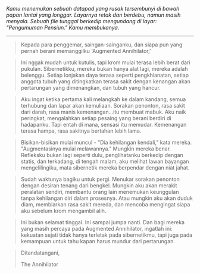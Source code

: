 _Kamu menemukan sebuah datapad yang rusak tersembunyi di bawah papan lantai yang longgar. Layarnya retak dan berdebu, namun masih menyala. Sebuah file tunggal berkedip mengundang di layar: "Pengumuman Pensiun." Kamu membukanya._

---

> Kepada para penggemar, saingan-sainganku, dan siapa pun yang pernah berani memanggilku 'Augmented Annihilator,'

> Ini nggak mudah untuk kutulis, tapi krom mulai terasa lebih berat dari pukulan. Sibernetikku, mereka bukan hanya alat lagi, mereka adalah belenggu. Setiap lonjakan daya terasa seperti pengkhianatan, setiap anggota tubuh yang ditingkatkan terasa sakit dengan kenangan akan pertarungan yang dimenangkan, dan tubuh yang hancur.

> Aku ingat ketika pertama kali melangkah ke dalam kandang, semua terhubung dan lapar akan kemuliaan. Sorakan penonton, rasa sakit dari darah, rasa manis kemenangan...itu membuat mabuk. Aku naik peringkat, mengalahkan setiap pesaing yang berani berdiri di hadapanku. Tapi entah di mana, sensasi itu memudar. Kemenangan terasa hampa, rasa sakitnya bertahan lebih lama.

> Bisikan-bisikan mulai muncul - "Dia kehilangan kendali," kata mereka. "Augmentasinya mulai melawannya." Mungkin mereka benar. Refleksku bukan lagi seperti dulu, penglihatanku berkedip dengan statis, dan terkadang, di tengah malam, aku melihat lawan bayangan mengelilingiku, mata sibernetik mereka berpendar dengan niat jahat.

> Sudah waktunya bagiku untuk pergi. Menukar sorakan penonton dengan desiran tenang dari bengkel. Mungkin aku akan merakit peralatan sendiri, membantu orang lain menemukan keunggulan tanpa kehilangan diri dalam prosesnya. Atau mungkin aku akan duduk diam, membiarkan rasa sakit mereda, dan mencoba mengingat siapa aku sebelum krom mengambil alih.

> Ini bukan selamat tinggal. Ini sampai jumpa nanti. Dan bagi mereka yang masih percaya pada Augmented Annihilator, ingatlah ini: kekuatan sejati tidak hanya terletak pada sibernetikmu, tapi juga pada kemampuan untuk tahu kapan harus mundur dari pertarungan.

> Ditandatangani,
>
> The Annihilator
